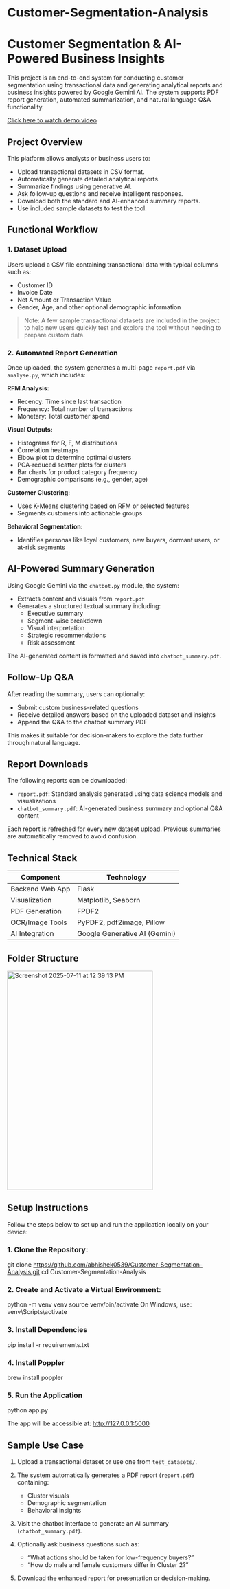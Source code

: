 # Customer-Segmentation-Analysis

# Customer Segmentation & AI-Powered Business Insights

This project is an end-to-end system for conducting customer segmentation using transactional data and generating analytical reports and business insights powered by Google Gemini AI. The system supports PDF report generation, automated summarization, and natural language Q&A functionality.

[Click here to watch demo video](https://drive.google.com/file/d/124lEttK1cVTRsJ5S1vPYK21P3mrlfN1q/view?usp=sharing)

## Project Overview

This platform allows analysts or business users to:
- Upload transactional datasets in CSV format.
- Automatically generate detailed analytical reports.
- Summarize findings using generative AI.
- Ask follow-up questions and receive intelligent responses.
- Download both the standard and AI-enhanced summary reports.
- Use included sample datasets to test the tool.

## Functional Workflow

### 1. Dataset Upload
Users upload a CSV file containing transactional data with typical columns such as:
- Customer ID
- Invoice Date
- Net Amount or Transaction Value
- Gender, Age, and other optional demographic information

> Note: A few sample transactional datasets are included in the project to help new users quickly test and explore the tool without needing to prepare custom data.

### 2. Automated Report Generation
Once uploaded, the system generates a multi-page `report.pdf` via `analyse.py`, which includes:

**RFM Analysis:**
- Recency: Time since last transaction
- Frequency: Total number of transactions
- Monetary: Total customer spend

**Visual Outputs:**
- Histograms for R, F, M distributions
- Correlation heatmaps
- Elbow plot to determine optimal clusters
- PCA-reduced scatter plots for clusters
- Bar charts for product category frequency
- Demographic comparisons (e.g., gender, age)

**Customer Clustering:**
- Uses K-Means clustering based on RFM or selected features
- Segments customers into actionable groups

**Behavioral Segmentation:**
- Identifies personas like loyal customers, new buyers, dormant users, or at-risk segments

## AI-Powered Summary Generation

Using Google Gemini via the `chatbot.py` module, the system:
- Extracts content and visuals from `report.pdf`
- Generates a structured textual summary including:
  - Executive summary
  - Segment-wise breakdown
  - Visual interpretation
  - Strategic recommendations
  - Risk assessment

The AI-generated content is formatted and saved into `chatbot_summary.pdf`.

## Follow-Up Q&A

After reading the summary, users can optionally:
- Submit custom business-related questions
- Receive detailed answers based on the uploaded dataset and insights
- Append the Q&A to the chatbot summary PDF

This makes it suitable for decision-makers to explore the data further through natural language.

## Report Downloads

The following reports can be downloaded:
- `report.pdf`: Standard analysis generated using data science models and visualizations
- `chatbot_summary.pdf`: AI-generated business summary and optional Q&A content

Each report is refreshed for every new dataset upload. Previous summaries are automatically removed to avoid confusion.

## Technical Stack

|    Component     |         Technology            |
|------------------|-------------------------------|
| Backend Web App  | Flask                         |
| Visualization    | Matplotlib, Seaborn           |
| PDF Generation   | FPDF2                         |
| OCR/Image Tools  | PyPDF2, pdf2image, Pillow     |
| AI Integration   | Google Generative AI (Gemini) |

## Folder Structure
<img width="339" height="510" alt="Screenshot 2025-07-11 at 12 39 13 PM" src="https://github.com/user-attachments/assets/cf64809e-190a-4a2d-91ba-71119708fe7f" />


## Setup Instructions
Follow the steps below to set up and run the application locally on your device:

### 1. Clone the Repository:
git clone https://github.com/abhishek0539/Customer-Segmentation-Analysis.git
cd Customer-Segmentation-Analysis

### 2. Create and Activate a Virtual Environment:
python -m venv venv
source venv/bin/activate
On Windows, use: venv\Scripts\activate

### 3. Install Dependencies
pip install -r requirements.txt

### 4. Install Poppler
brew install poppler

### 5. Run the Application
python app.py

The app will be accessible at:
http://127.0.0.1:5000

## Sample Use Case

1. Upload a transactional dataset or use one from `test_datasets/`.
2. The system automatically generates a PDF report (`report.pdf`) containing:
   - Cluster visuals
   - Demographic segmentation
   - Behavioral insights

3. Visit the chatbot interface to generate an AI summary (`chatbot_summary.pdf`).
4. Optionally ask business questions such as:
   - “What actions should be taken for low-frequency buyers?”
   - “How do male and female customers differ in Cluster 2?”
5. Download the enhanced report for presentation or decision-making.
